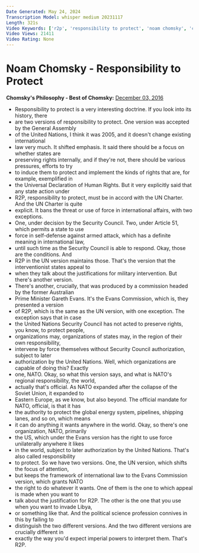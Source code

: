```yaml
---
Date Generated: May 24, 2024
Transcription Model: whisper medium 20231117
Length: 321s
Video Keywords: ['r2p', 'responsibility to protect', 'noam chomsky', 'chomsky', 'nato', 'united nations', 'intervention', 'military']
Video Views: 21411
Video Rating: None
---
```


# Noam Chomsky - Responsibility to Protect
**Chomsky's Philosophy - Best of Chomsky:** [December 03, 2016](https://www.youtube.com/watch?v=tvXq6HlKV_A)
*  Responsibility to protect is a very interesting doctrine. If you look into its history, there
*  are two versions of responsibility to protect. One version was accepted by the General Assembly
*  of the United Nations, I think it was 2005, and it doesn't change existing international
*  law very much. It shifted emphasis. It said there should be a focus on whether states are
*  preserving rights internally, and if they're not, there should be various pressures, efforts to try
*  to induce them to protect and implement the kinds of rights that are, for example, exemplified in
*  the Universal Declaration of Human Rights. But it very explicitly said that any state action under
*  R2P, responsibility to protect, must be in accord with the UN Charter. And the UN Charter is quite
*  explicit. It bans the threat or use of force in international affairs, with two exceptions.
*  One, under decision by the Security Council. Two, under Article 51, which permits a state to use
*  force in self-defense against armed attack, which has a definite meaning in international law,
*  until such time as the Security Council is able to respond. Okay, those are the conditions. And
*  R2P in the UN version maintains those. That's the version that the interventionist states appeal to
*  when they talk about the justifications for military intervention. But there's another version.
*  There's another, crucially, that was produced by a commission headed by the former Australian
*  Prime Minister Gareth Evans. It's the Evans Commission, which is, they presented a version
*  of R2P, which is the same as the UN version, with one exception. The exception says that in case
*  the United Nations Security Council has not acted to preserve rights, you know, to protect people,
*  organizations may, organizations of states may, in the region of their own responsibility,
*  intervene by force themselves without Security Council authorization, subject to later
*  authorization by the United Nations. Well, which organizations are capable of doing this? Exactly
*  one, NATO. Okay, so what this version says, and what is NATO's regional responsibility, the world,
*  actually that's official. As NATO expanded after the collapse of the Soviet Union, it expanded to
*  Eastern Europe, as we know, but also beyond. The official mandate for NATO, official, is that it has
*  the authority to protect the global energy system, pipelines, shipping lanes, and so on, which means
*  it can do anything it wants anywhere in the world. Okay, so there's one organization, NATO, primarily
*  the US, which under the Evans version has the right to use force unilaterally anywhere it likes
*  in the world, subject to later authorization by the United Nations. That's also called responsibility
*  to protect. So we have two versions. One, the UN version, which shifts the focus of attention,
*  but keeps the framework of international law to the Evans Commission version, which grants NATO
*  the right to do whatever it wants. One of them is the one to which appeal is made when you want to
*  talk about the justification for R2P. The other is the one that you use when you want to invade Libya,
*  or something like that. And the political science profession connives in this by failing to
*  distinguish the two different versions. And the two different versions are crucially different in
*  exactly the way you'd expect imperial powers to interpret them. That's R2P.
